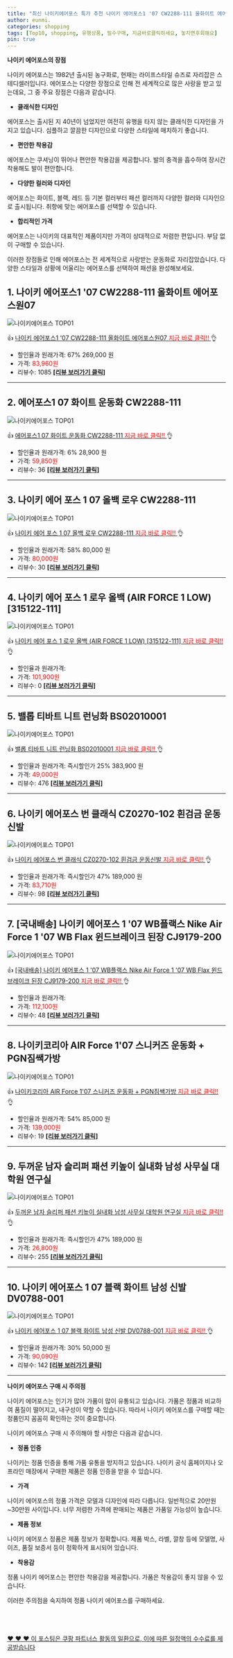 ```yaml
---
title: "최신 나이키에어포스 특가 추천 나이키 에어포스1 '07 CW2288-111 올화이트 에어포스원07 비교 장점"
author: eunmi.
categories: shopping
tags: [Top10, shopping, 유행상품, 필수구매, 지금바로클릭하세요, 놓치면후회해요]
pin: true
---
```

**나이키 에어포스의 장점**

나이키 에어포스는 1982년 출시된 농구화로, 현재는 라이프스타일 슈즈로 자리잡은 스테디셀러입니다. 에어포스는 다양한 장점으로 인해 전 세계적으로 많은 사랑을 받고 있는데요, 그 중 주요 장점은 다음과 같습니다.

* **클래식한 디자인**

에어포스는 출시된 지 40년이 넘었지만 여전히 유행을 타지 않는 클래식한 디자인을 가지고 있습니다. 심플하고 깔끔한 디자인으로 다양한 스타일에 매치하기 좋습니다.

* **편안한 착용감**

에어포스는 쿠셔닝이 뛰어나 편안한 착용감을 제공합니다. 발의 충격을 흡수하여 장시간 착용해도 발이 편안합니다.

* **다양한 컬러와 디자인**

에어포스는 화이트, 블랙, 레드 등 기본 컬러부터 패션 컬러까지 다양한 컬러와 디자인으로 출시됩니다. 취향에 맞는 에어포스를 선택할 수 있습니다.

* **합리적인 가격**

에어포스는 나이키의 대표적인 제품이지만 가격이 상대적으로 저렴한 편입니다. 부담 없이 구매할 수 있습니다.

이러한 장점들로 인해 에어포스는 전 세계적으로 사랑받는 운동화로 자리잡았습니다. 다양한 스타일과 상황에 어울리는 에어포스를 선택하여 패션을 완성해보세요.

   

## 1. 나이키 에어포스1 '07 CW2288-111 올화이트 에어포스원07

![나이키에어포스 TOP01](https://thumbnail10.coupangcdn.com/thumbnails/remote/230x230ex/image/vendor_inventory/3a2e/d78884f7c49fc23b521bf816b489e18be778ea4322144ca5dbcda30681fd.jpg)


👍 [나이키 에어포스1 '07 CW2288-111 올화이트 에어포스원07 <font color=red> 지금 바로 클릭!! </font> ](https://link.coupang.com/re/AFFSDP?lptag=AF3617701&subid=GithubCoopas&pageKey=6957293598&traceid=V0-153&itemId=16923938641&vendorItemId=87593320524) 👌 


- 할인율과 원래가격: 67%  269,000   원
- 가격: <span style='color:red'>83,960원</span>
- 리뷰수: 1085  [**[리뷰 보러가기 클릭]**](https://link.coupang.com/re/AFFSDP?lptag=AF3617701&subid=GithubCoopas&pageKey=6957293598&traceid=V0-153&itemId=16923938641&vendorItemId=87593320524)

---


   

## 2. 에어포스1 07 화이트 운동화 CW2288-111

![나이키에어포스 TOP01](https://thumbnail8.coupangcdn.com/thumbnails/remote/230x230ex/image/vendor_inventory/368c/fc73d71df8834d4ccab00b364dbbdc792249ed8455168b91b80ffe569bb9.jpg)


👍 [에어포스1 07 화이트 운동화 CW2288-111 <font color=red> 지금 바로 클릭!! </font> ](https://link.coupang.com/re/AFFSDP?lptag=AF3617701&subid=GithubCoopas&pageKey=6986118330&traceid=V0-153&itemId=16238168325&vendorItemId=87530078839) 👌 


- 할인율과 원래가격: 6%  28,900   원
- 가격: <span style='color:red'>59,850원</span>
- 리뷰수: 36  [**[리뷰 보러가기 클릭]**](https://link.coupang.com/re/AFFSDP?lptag=AF3617701&subid=GithubCoopas&pageKey=6986118330&traceid=V0-153&itemId=16238168325&vendorItemId=87530078839)

---


   

## 3. 나이키 에어 포스 1 07 올백 로우 CW2288-111

![나이키에어포스 TOP01](https://thumbnail8.coupangcdn.com/thumbnails/remote/230x230ex/image/vendor_inventory/f556/cd4cf512ec1f04ccfb5041c8d6602db9c3fbf0049578524bf196e8b5b2e2.jpg)


👍 [나이키 에어 포스 1 07 올백 로우 CW2288-111 <font color=red> 지금 바로 클릭!! </font> ](https://link.coupang.com/re/AFFSDP?lptag=AF3617701&subid=GithubCoopas&pageKey=7560473806&traceid=V0-153&itemId=19917391757&vendorItemId=87566250094) 👌 


- 할인율과 원래가격: 58%  80,000   원
- 가격: <span style='color:red'>80,000원</span>
- 리뷰수: 30  [**[리뷰 보러가기 클릭]**](https://link.coupang.com/re/AFFSDP?lptag=AF3617701&subid=GithubCoopas&pageKey=7560473806&traceid=V0-153&itemId=19917391757&vendorItemId=87566250094)

---


   

## 4. 나이키 에어 포스 1 로우 올백 (AIR FORCE 1 LOW) [315122-111]

![나이키에어포스 TOP01](https://thumbnail8.coupangcdn.com/thumbnails/remote/230x230ex/image/vendor_inventory/3d56/bc4c8cfed98a0c5b53cc339250edbd94bd12325eeedd4c92389fd7397ef0.jpg)


👍 [나이키 에어 포스 1 로우 올백 (AIR FORCE 1 LOW) [315122-111] <font color=red> 지금 바로 클릭!! </font> ](https://link.coupang.com/re/AFFSDP?lptag=AF3617701&subid=GithubCoopas&pageKey=6271597245&traceid=V0-153&itemId=12864051687&vendorItemId=87562612938) 👌 


- 할인율과 원래가격: 
- 가격: <span style='color:red'>101,900원</span>
- 리뷰수: 0  [**[리뷰 보러가기 클릭]**](https://link.coupang.com/re/AFFSDP?lptag=AF3617701&subid=GithubCoopas&pageKey=6271597245&traceid=V0-153&itemId=12864051687&vendorItemId=87562612938)

---


   

## 5. 밸롭 티바트 니트 런닝화 BS02010001

![나이키에어포스 TOP01](https://thumbnail8.coupangcdn.com/thumbnails/remote/230x230ex/image/retail/images/8332067606012946-5e6e786f-ede5-4d92-bbec-d222759f0b3d.jpg)


👍 [밸롭 티바트 니트 런닝화 BS02010001 <font color=red> 지금 바로 클릭!! </font> ](https://link.coupang.com/re/AFFSDP?lptag=AF3617701&subid=GithubCoopas&pageKey=1987199303&traceid=V0-153&itemId=3381211083&vendorItemId=71367870452) 👌 


- 할인율과 원래가격: 즉시할인가 25%  383,900   원
- 가격: <span style='color:red'>49,000원</span>
- 리뷰수: 476  [**[리뷰 보러가기 클릭]**](https://link.coupang.com/re/AFFSDP?lptag=AF3617701&subid=GithubCoopas&pageKey=1987199303&traceid=V0-153&itemId=3381211083&vendorItemId=71367870452)

---


   

## 6. 나이키 에어포스 번 클래식 CZ0270-102 흰검금 운동신발

![나이키에어포스 TOP01](https://thumbnail10.coupangcdn.com/thumbnails/remote/230x230ex/image/vendor_inventory/8917/8be5a242a1979a53c199b978c04ba350568b0802376336d1fff764f4d4c8.jpg)


👍 [나이키 에어포스 번 클래식 CZ0270-102 흰검금 운동신발 <font color=red> 지금 바로 클릭!! </font> ](https://link.coupang.com/re/AFFSDP?lptag=AF3617701&subid=GithubCoopas&pageKey=6691613598&traceid=V0-153&itemId=19227767228&vendorItemId=87414357530) 👌 


- 할인율과 원래가격: 즉시할인가 47%  189,000   원
- 가격: <span style='color:red'>83,710원</span>
- 리뷰수: 98  [**[리뷰 보러가기 클릭]**](https://link.coupang.com/re/AFFSDP?lptag=AF3617701&subid=GithubCoopas&pageKey=6691613598&traceid=V0-153&itemId=19227767228&vendorItemId=87414357530)

---


   

## 7. [국내배송] 나이키 에어포스 1 '07 WB플랙스 Nike Air Force 1 '07 WB Flax 윈드브레이크 된장 CJ9179-200

![나이키에어포스 TOP01](https://thumbnail10.coupangcdn.com/thumbnails/remote/230x230ex/image/vendor_inventory/c195/206e8a9df3e6e6215abfa6d6d11972a2631f5d5b63e18b92bf946bea3dde.jpg)


👍 [[국내배송] 나이키 에어포스 1 '07 WB플랙스 Nike Air Force 1 '07 WB Flax 윈드브레이크 된장 CJ9179-200 <font color=red> 지금 바로 클릭!! </font> ](https://link.coupang.com/re/AFFSDP?lptag=AF3617701&subid=GithubCoopas&pageKey=6922603297&traceid=V0-153&itemId=17311649211&vendorItemId=87416242431) 👌 


- 할인율과 원래가격: 
- 가격: <span style='color:red'>112,100원</span>
- 리뷰수: 48  [**[리뷰 보러가기 클릭]**](https://link.coupang.com/re/AFFSDP?lptag=AF3617701&subid=GithubCoopas&pageKey=6922603297&traceid=V0-153&itemId=17311649211&vendorItemId=87416242431)

---


   

## 8. 나이키코리아 AIR Force 1'07 스니커즈 운동화 + PGN짐쌕가방

![나이키에어포스 TOP01](https://thumbnail10.coupangcdn.com/thumbnails/remote/230x230ex/image/vendor_inventory/a092/56c191afc9d838d02b247fba8639809e5f09dc6abdc7c2cc225bc578d182.jpg)


👍 [나이키코리아 AIR Force 1'07 스니커즈 운동화 + PGN짐쌕가방 <font color=red> 지금 바로 클릭!! </font> ](https://link.coupang.com/re/AFFSDP?lptag=AF3617701&subid=GithubCoopas&pageKey=7598493318&traceid=V0-153&itemId=20094572439&vendorItemId=87189866992) 👌 


- 할인율과 원래가격: 54%  85,000   원
- 가격: <span style='color:red'>139,000원</span>
- 리뷰수: 19  [**[리뷰 보러가기 클릭]**](https://link.coupang.com/re/AFFSDP?lptag=AF3617701&subid=GithubCoopas&pageKey=7598493318&traceid=V0-153&itemId=20094572439&vendorItemId=87189866992)

---


   

## 9. 두꺼운 남자 슬리퍼 패션 키높이 실내화 남성 사무실 대학원 연구실

![나이키에어포스 TOP01](https://thumbnail6.coupangcdn.com/thumbnails/remote/230x230ex/image/vendor_inventory/a478/e513d0d400fa995a1bc6f59bbbfe48458ca083b109b10b708da2e2602641.jpg)


👍 [두꺼운 남자 슬리퍼 패션 키높이 실내화 남성 사무실 대학원 연구실 <font color=red> 지금 바로 클릭!! </font> ](https://link.coupang.com/re/AFFSDP?lptag=AF3617701&subid=GithubCoopas&pageKey=7508995606&traceid=V0-153&itemId=19671458430&vendorItemId=86777033985) 👌 


- 할인율과 원래가격: 즉시할인가 47%  189,000   원
- 가격: <span style='color:red'>26,800원</span>
- 리뷰수: 255  [**[리뷰 보러가기 클릭]**](https://link.coupang.com/re/AFFSDP?lptag=AF3617701&subid=GithubCoopas&pageKey=7508995606&traceid=V0-153&itemId=19671458430&vendorItemId=86777033985)

---


   

## 10. 나이키 에어포스 1 07 블랙 화이트 남성 신발 DV0788-001

![나이키에어포스 TOP01](https://thumbnail6.coupangcdn.com/thumbnails/remote/230x230ex/image/vendor_inventory/d4f0/2c02aa7136e0a6d1ae83b1b81b653b0026d8943179903f63a7a82c0af8a3.jpg)


👍 [나이키 에어포스 1 07 블랙 화이트 남성 신발 DV0788-001 <font color=red> 지금 바로 클릭!! </font> ](https://link.coupang.com/re/AFFSDP?lptag=AF3617701&subid=GithubCoopas&pageKey=7054696197&traceid=V0-153&itemId=19919238799&vendorItemId=87430368342) 👌 


- 할인율과 원래가격: 30%  50,000   원
- 가격: <span style='color:red'>90,090원</span>
- 리뷰수: 142  [**[리뷰 보러가기 클릭]**](https://link.coupang.com/re/AFFSDP?lptag=AF3617701&subid=GithubCoopas&pageKey=7054696197&traceid=V0-153&itemId=19919238799&vendorItemId=87430368342)

---
**나이키 에어포스 구매 시 주의점**

나이키 에어포스는 인기가 많아 가품이 많이 유통되고 있습니다. 가품은 정품과 비교하여 품질이 떨어지고, 내구성이 약할 수 있습니다. 따라서 나이키 에어포스를 구매할 때는 정품인지 꼼꼼히 확인하는 것이 중요합니다.

나이키 에어포스 구매 시 주의해야 할 사항은 다음과 같습니다.

* **정품 인증**

나이키는 정품 인증을 통해 가품 유통을 방지하고 있습니다. 나이키 공식 홈페이지나 오프라인 매장에서 구매한 제품은 정품 인증을 받을 수 있습니다.

* **가격**

나이키 에어포스의 정품 가격은 모델과 디자인에 따라 다릅니다. 일반적으로 20만원~30만원 사이입니다. 너무 저렴한 가격에 판매되는 제품은 가품일 가능성이 높습니다.

* **제품 정보**

나이키 에어포스 정품은 제품 정보가 정확합니다. 제품 박스, 라벨, 깔창 등에 모델명, 사이즈, 품질 보증서 등이 정확하게 표시되어 있습니다.

* **착용감**

정품 나이키 에어포스는 편안한 착용감을 제공합니다. 가품은 착용감이 좋지 않을 수 있습니다.

이러한 주의점을 숙지하여 정품 나이키 에어포스를 구매하세요.<br><br><br><br><br> [ ❤ ❤ ❤ 이 포스팅은 쿠팡 파트너스 활동의 일환으로, 이에 따른 일정액의 수수료를 제공받습니다](https://link.coupang.com/a/bcEFyh)